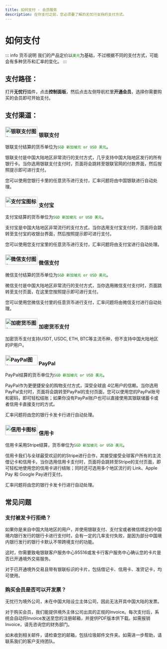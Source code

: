 ```yaml
---
title: 如何支付 - 会员服务
description: 在你支付之前，您必须要了解的无忧行支持的支付方式。
---
```


# 如何支付

::: info 货币说明
我们的产品定价以<span style="color:green;">`美元`</span>为基础，不过根据不同的支付方式，可能会有多种货币和汇率的变化。
:::

## 支付路径：

打开**无忧行**插件，点击**控制面板**，然后点击左侧导航栏里**开通会员**，选择你需要购买的会员即可开始支付。

## 支付渠道：

### <img src="/images/image_spaces_2FtaiByLw8cj0IZKJTlaiM_2Fuploads_2F24s06IHgl9yYTX5MypkX_2Fimage_3.png" width="104" height="33" alt="银联支付图标"> 银联支付

银联支付结算的货币单位为<span style="color:green;">`SGD 新加坡元 or USD 美元`</span>。

银联支付是中国大陆地区非常流行的支付方式，几乎支持中国大陆地区发行的所有银行卡。当你选用银联支付支付时，页面将会跳转至银联官网的付款界面，然后按照提示即可进行支付。

您可以使用您银行卡里的任意货币进行支付，汇率问题将由中国银联进行自动处理。

### <img src="/images/image_spaces_2FtaiByLw8cj0IZKJTlaiM_2Fuploads_2F6dqhoWXM9ypD6HfwNX3X_2Fimage_1.png" width="104" height="33" alt="支付宝图标"> 支付宝

支付宝结算的货币单位为<span style="color:green;">`SGD 新加坡元 or USD 美元`</span>。

支付宝是中国大陆地区非常流行的支付方式，当你选用支付宝支付时，页面将会跳转至支付宝的收银台界面，然后按照提示即可进行支付。

您可以使用您支付宝里的任意货币进行支付，汇率问题将由支付宝进行自动处理。

### <img src="/images/image_spaces_2FtaiByLw8cj0IZKJTlaiM_2Fuploads_2FP1bfW4Ha7dtRtCBM1TsO_2Fimage_2.png" width="104" height="33" alt="微信支付图标"> 微信支付

微信支付结算的货币单位为<span style="color:green;">`SGD 新加坡元 or USD 美元`</span>。

微信支付是中国大陆地区非常流行的支付方式，当你选用微信支付支付时，页面跳转至支付页面，在这里您按照提示即可进行支付。

您可以使用您微信支付里的任意货币进行支付，汇率问题将由微信支付进行自动处理。

### <img src="/images/image_spaces_2FtaiByLw8cj0IZKJTlaiM_2Fuploads_2FNYpn2vq3mOCdLVmJFJxU_2Fimage_3.png" width="104" height="33" alt="加密货币图标"> 加密货币支付

加密货币支付支持USDT, USDC, ETH, BTC等主流币种，但不支持中国大陆地区的IP用户。

### <img src="/images/image_spaces_2FtaiByLw8cj0IZKJTlaiM_2Fuploads_2F5872Aul15csYNh36x2ea_2Fimage_1.png" width="104" height="33" alt="PayPal图标"> PayPal

PayPal结算的货币单位为<span style="color:green;">`SGD 新加坡元 or USD 美元`</span>。

PayPal作为更便捷安全的购物支付方式，深受全球逾 4亿用户的信赖。当你选用PayPal支付时，页面将会跳转至PayPal的支付页面，您可以使用您的PayPal账号和密码，即可轻松结账；如果你没有PayPal账户也可以直接使用其银联储蓄卡或者信用卡直接支付的方式。

汇率问题将由您的银行卡发卡行进行自动处理。

### <img src="/images/image_spaces_2FtaiByLw8cj0IZKJTlaiM_2Fuploads_2F6ALLasfYTQHuuqkOWP85_2Fimage_2.png" width="104" height="33" alt="信用卡图标"> 信用卡

信用卡采用Stripe结算，货币单位为<span style="color:green;">`SGD 新加坡元 or USD 美元`</span>。

信用卡我们与全球最受欢迎的的Stripe进行合作，其接受接受全球客户所有的主流借记卡和信用卡。当你选用信用卡支付时，页面将会跳转至Stripe的支付页面，即可轻松地使用您的信用卡进行结账；同时还可选用多个地区流行的 Link、Apple Pay 和 Google Pay进行支付。

汇率问题将由您的银行卡发卡行进行自动处理。

## 常见问题

### 支付被发卡行拒绝？

如果你是来自中国大陆地区的用户，并使用银联支付、支付宝或者微信绑定的中国境内银行发行的银行卡进行支付时，会有一定的几率支付失败，是因为部分中国境内银行发行的银行卡默认不带跨境支付的功能。

这时，你需要致电银联客户服务中心95516或发卡行客户服务中心确认您的卡片是否已开通境外交易服务。

对于已开通境外交易且带有银联标识的卡片，包括借记卡、信用卡、准贷记卡，均可使用。

### 购买会员是否可以开发票？

无忧行为境外公司，未在中国大陆设立主体公司，因此无法开具中国大陆的发票。

对于购买会员，我们能提供境外主体公司出具的正规的Invoice。每次支付后，系统会自动将Invoice发送至您的注册邮箱，并提供PDF版本供下载。如需报销Invoice，请先咨询您的财务部门。

如未收到相关邮件，请检查您的邮箱，包括垃圾邮件文件夹。如需进一步帮助，请联系我们的客户支持团队。



